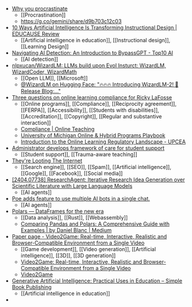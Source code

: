 - [Why you procrastinate](https://youtu.be/FWTNMzK9vG4?si=SC5sjY805R59x8qO)
	- [[Procrastination]]
	- https://g.co/gemini/share/d9b703c12c03
- [10 Ways Artificial Intelligence I﻿s Transforming Instructional Design | EDUCAUSE Review](https://er.educause.edu/articles/2023/8/10-ways-artificial-intelligence-is-transforming-instructional-design)
	- [[Artificial intelligence in education]], [[Instructional design]], [[Learning Design]]
- [Navigating AI Detection: An Introduction to BypassGPT - Top10 AI](https://top10ai.tech/bypass-ai-detection-introduction-to-bypassgpt/)
	- [[AI detection]]
- [nlpxucan/WizardLM: LLMs build upon Evol Insturct: WizardLM, WizardCoder, WizardMath](https://github.com/nlpxucan/WizardLM)
	- [[Open LLM]], [[Microsoft]]
	- [@WizardLM on Hugging Face: "🔥🔥🔥 Introducing WizardLM-2! 📙Release Blog:…"](https://huggingface.co/posts/WizardLM/329547800484476)
- [Three questions on online learning compliance for Ricky LaFosse](https://www.insidehighered.com/opinion/blogs/learning-innovation/2024/04/16/three-questions-online-learning-compliance-ricky?mc_cid=5a5598dc24)
	- [[Online programs]], [[Compliance]], [[Reciprocity agreement]], [[FERPA]], [[Accessibility]], [[Students with disabilities]], [[Accreditation]], [[Copyright]], [[Regular and substantive interaction]]
	- [Compliance | Online Teaching](https://onlineteaching.umich.edu/compliance/)
	- [University of Michigan Online & Hybrid Programs Playbook](https://docs.google.com/document/d/1vykpkDeHOurAk4oB4unLxZp7IlNB9UE3H4oxIKGCkDk/mobilebasic)
	- [Introduction to the Online Learning Regulatory Landscape - UPCEA](https://upcea.edu/news/government-affairs/introduction-to-the-online-learning-regulatory-landscape/)
- [Administrator develops framework of care for student support](https://www.insidehighered.com/news/student-success/health-wellness/2024/04/10/administrator-develops-framework-care-student)
	- [[Student support]], [[Trauma-aware teaching]]
- [They're Looting The Internet](https://www.wheresyoured.at/the-great-looting-of-the-internet/)
	- [[Search engine]], [[SEO]], [[Spam]], [[Artificial intelligence]], [[Google]], [[Facebook]], [[Social media]]
- [[2404.07738] ResearchAgent: Iterative Research Idea Generation over Scientific Literature with Large Language Models](https://arxiv.org/abs/2404.07738)
	- [[AI agents]]
- [Poe adds feature to use multiple AI bots in a single chat.](https://bensbites.beehiiv.com/p/poe-adds-feature-use-multiple-ai-bots-single-chat)
	- [[AI agents]]
- [Polars — DataFrames for the new era](https://pola.rs/)
	- [[Data analysis]], [[Rust]], [[Webassembly]]
	- [Comparing Pandas and Polars: A Comprehensive Guide with Examples | by Daniel Blanc | Medium](https://medium.com/@dblancbellido/comparing-pandas-and-polars-a-comprehensive-guide-with-examples-f5461408efe3)
- [Paper page - Video2Game: Real-time, Interactive, Realistic and Browser-Compatible Environment from a Single Video](https://huggingface.co/papers/2404.09833)
	- [[Game development]], [[Video generation]], [[Artificial intelligence]], [[3D]], [[3D generation]]
	- [Video2Game: Real-time, Interactive, Realistic and Browser-Compatible Environment from a Single Video](https://arxiv.org/abs/2404.09833)
	- [Video2Game](https://video2game.github.io/)
- [Generative Artificial Intelligence: Practical Uses in Education – Simple Book Publishing](https://pressbooks.openedmb.ca/aiineducation/)
	- [[Artificial intelligence in education]]
-